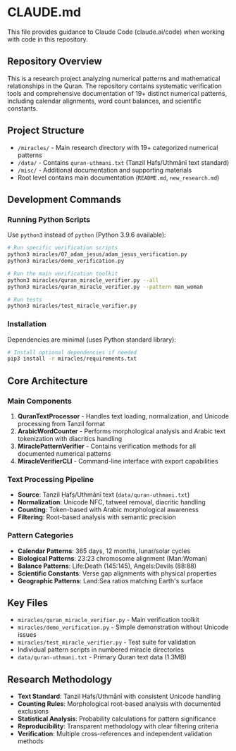 # CLAUDE.md

This file provides guidance to Claude Code (claude.ai/code) when working with code in this repository.

## Repository Overview

This is a research project analyzing numerical patterns and mathematical relationships in the Quran. The repository contains systematic verification tools and comprehensive documentation of 19+ distinct numerical patterns, including calendar alignments, word count balances, and scientific constants.

## Project Structure

- `/miracles/` - Main research directory with 19+ categorized numerical patterns
- `/data/` - Contains `quran-uthmani.txt` (Tanzil Ḥafṣ/Uthmānī text standard)  
- `/misc/` - Additional documentation and supporting materials
- Root level contains main documentation (`README.md`, `new_research.md`)

## Development Commands

### Running Python Scripts

Use `python3` instead of `python` (Python 3.9.6 available):

```bash
# Run specific verification scripts
python3 miracles/07_adam_jesus/adam_jesus_verification.py
python3 miracles/demo_verification.py

# Run the main verification toolkit
python3 miracles/quran_miracle_verifier.py --all
python3 miracles/quran_miracle_verifier.py --pattern man_woman

# Run tests
python3 miracles/test_miracle_verifier.py
```

### Installation

Dependencies are minimal (uses Python standard library):

```bash
# Install optional dependencies if needed
pip3 install -r miracles/requirements.txt
```

## Core Architecture

### Main Components

1. **QuranTextProcessor** - Handles text loading, normalization, and Unicode processing from Tanzil format
2. **ArabicWordCounter** - Performs morphological analysis and Arabic text tokenization with diacritics handling
3. **MiraclePatternVerifier** - Contains verification methods for all documented numerical patterns
4. **MiracleVerifierCLI** - Command-line interface with export capabilities

### Text Processing Pipeline

- **Source**: Tanzil Ḥafṣ/Uthmānī text (`data/quran-uthmani.txt`)
- **Normalization**: Unicode NFC, tatweel removal, diacritic handling
- **Counting**: Token-based with Arabic morphological awareness
- **Filtering**: Root-based analysis with semantic precision

### Pattern Categories

- **Calendar Patterns**: 365 days, 12 months, lunar/solar cycles
- **Biological Patterns**: 23:23 chromosome alignment (Man:Woman)
- **Balance Patterns**: Life:Death (145:145), Angels:Devils (88:88)
- **Scientific Constants**: Verse gap alignments with physical properties
- **Geographic Patterns**: Land:Sea ratios matching Earth's surface

## Key Files

- `miracles/quran_miracle_verifier.py` - Main verification toolkit
- `miracles/demo_verification.py` - Simple demonstration without Unicode issues
- `miracles/test_miracle_verifier.py` - Test suite for validation
- Individual pattern scripts in numbered miracle directories
- `data/quran-uthmani.txt` - Primary Quran text data (1.3MB)

## Research Methodology

- **Text Standard**: Tanzil Ḥafṣ/Uthmānī with consistent Unicode handling
- **Counting Rules**: Morphological root-based analysis with documented exclusions
- **Statistical Analysis**: Probability calculations for pattern significance
- **Reproducibility**: Transparent methodology with clear filtering criteria
- **Verification**: Multiple cross-references and independent validation methods
